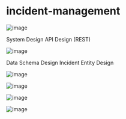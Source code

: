 # incident-management

![image](https://github.com/user-attachments/assets/00145172-d8d1-402c-9e68-fd2180314e52)


System Design
API Design (REST)

![image](https://github.com/user-attachments/assets/b94c9219-a696-4c3b-9d73-f412038658c8)



Data Schema Design
Incident Entity Design

![image](https://github.com/user-attachments/assets/fe0e5063-f025-444c-8918-e3b52c64c050)



![image](https://github.com/user-attachments/assets/83c18169-f9de-4b7f-a8c4-b34ced71b78a)

![image](https://github.com/user-attachments/assets/6d6d8c57-d710-4cac-a4ac-83f61bd4a707)

![image](https://github.com/user-attachments/assets/6ef02f60-6713-4ebf-981b-2c3ecdc18639)


